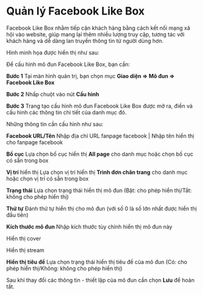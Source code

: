 
# Quản lý Facebook Like Box

Facebook Like Box nhằm tiếp cận khách hàng bằng cách kết nối mạng xã hội vào website, giúp mang lại thêm nhiều lượng truy cập, tương tác với khách hàng và dễ dàng lan truyền thông tin từ người dùng hơn.

Hình minh họa được hiển thị như sau:

Để cấu hình mô đun Facebook Like Box, bạn cần:

**Bước 1** Tại màn hình quản trị, bạn chọn mục **Giao diện => Mô đun => Facebook Like Box**

**Bước 2** Nhấp chuột vào nút **Cấu hình**

**Bước 3** Trang tạo cấu hình mô đun Facebook Like Box được mở ra, điền và cấu hình các thông tin chi tiết của danh mục đó.

Những thông tin cần cấu hình như sau:

**Facebook URL/Tên** Nhập địa chỉ URL fanpage facebook | Nhập tên hiển thị cho fanpage facebook

**Bố cục** Lựa chọn bố cục hiển thị **All page** cho danh mục hoặc chọn bố cục có sẵn trong box

**Vị trí** hiển thị Lựa chọn vị trí hiển thị **Trình đơn chân trang** cho danh mục hoặc chọn vị trí có sẵn trong box

**Trạng thái** Lựa chọn trạng thái hiển thị mô đun (Bật: cho phép hiển thị/Tắt: không cho phép hiển thị)

**Thứ tự** Đánh thứ tự hiển thị cho mô đun (với số 0 là số lớn nhất được hiển thị đầu tiên)

**Kích thước mô đun** Nhập kích thước tùy chỉnh hiển thị mô đun này

Hiển thị cover

Hiển thị stream

**Hiển thị tiêu đề** Lựa chọn trạng thái hiển thị tiêu đề của mô đun (Có: cho phép hiển thị/Không: không cho phép hiển thị)

Sau khi thay đổi các thông tin - thiết lập của mô đun cần chọn **Lưu** để hoàn tất.
